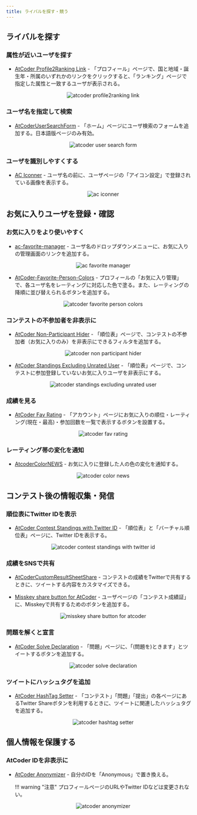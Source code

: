```yaml
---
title: ライバルを探す・競う
---
```


## ライバルを探す

### 属性が近いユーザを探す

- [AtCoder Profile2Ranking Link](https://greasyfork.org/en/scripts/426219-atcoder-profile2ranking-link) - 「プロフィール」ページで、国と地域・誕生年・所属のいずれかのリンクをクリックすると、「ランキング」ページで指定した属性と一致するユーザが表示される。

    <div align="center">
      <img loading = "lazy" src="../../images/userscript/atcoder_profile2ranking_link.png" alt="atcoder profile2ranking link">
    </div>

### ユーザ名を指定して検索

- [AtCoderUserSearchForm](https://greasyfork.org/ja/scripts/382092-atcoderusersearchform) - 「ホーム」ページにユーザ検索のフォームを追加する。日本語版ページのみ有効。

    <div align="center">
      <img loading = "lazy" src="../../images/userscript/atcoder_user_search_form.png" alt="atcoder user search form">
    </div>

### ユーザを識別しやすくする

- [AC Iconner](https://greasyfork.org/ja/scripts/470954-ac-iconner) - ユーザ名の前に、ユーザページの「アイコン設定」で登録されている画像を表示する。

    <div align="center">
      <img loading = "lazy" src="../../images/userscript/ac_iconner.png" alt="ac iconner">
    </div>

## お気に入りユーザを登録・確認

### お気に入りをより使いやすく

- [ac-favorite-manager](https://greasyfork.org/ja/scripts/387728-ac-favorite-manager) - ユーザ名のドロップダウンメニューに、お気に入りの管理画面のリンクを追加する。

    <div align="center">
      <img loading = "lazy" src="../../images/userscript/ac_favorite_manager.png" alt="ac favorite manager">
    </div>

- [AtCoder-Favorite-Person-Colors](https://greasyfork.org/ja/scripts/539986-atcoder-favorite-person-colors) - プロフィールの「お気に入り管理」で、各ユーザ名をレーティングに対応した色で塗る。また、レーティングの降順に並び替えられるボタンを追加する。

    <div align="center">
      <img loading="lazy" src="../../images/userscript/atcoder_favorite_person_colors.png" alt="atcoder favorite person colors">
    </div>

### コンテストの不参加者を非表示に

- [AtCoder Non-Participant Hider](https://greasyfork.org/ja/scripts/470676-atcoder-non-participant-hider) - 「順位表」ページで、コンテストの不参加者（お気に入りのみ）を非表示にできるフィルタを追加する。

    <div align="center">
      <img loading = "lazy" src="../../images/userscript/atcoder_non_participant_hider.png" alt="atcoder non participant hider">
    </div>

- [AtCoder Standings Excluding Unrated User](https://greasyfork.org/ja/scripts/472242-atcoder-standings-excluding-unrated-user) - 「順位表」ページで、コンテストに参加登録していないお気に入りユーザを非表示にする。

    <div align="center">
      <img loading = "lazy" src="../../images/userscript/atcoder_standings_excluding_unrated_user.png" alt="atcoder standings excluding unrated user">
    </div>

### 成績を見る

- [AtCoder Fav Rating](https://greasyfork.org/ja/scripts/406745-atcoder-fav-rating) - 「アカウント」ページにお気に入りの順位・レーティング(現在・最高)・参加回数を一覧で表示するボタンを設置する。

    <div align="center">
      <img loading = "lazy" src="../../images/userscript/atcoder_fav_rating.png" alt="atcoder fav rating">
    </div>

### レーティング帯の変化を通知

- [AtcoderColorNEWS](https://greasyfork.org/ja/scripts/387896-atcodercolornews) - お気に入りに登録した人の色の変化を通知する。

    <div align="center">
      <img loading = "lazy" src="../../images/userscript/atcoder_color_news.png" alt="atcoder color news">
    </div>

## コンテスト後の情報収集・発信

### 順位表にTwitter IDを表示

- [AtCoder Contest Standings with Twitter ID](https://greasyfork.org/ja/scripts/446375-atcoder-contest-standings-with-twitter-id) - 「順位表」と「バーチャル順位表」ページに、Twitter IDを表示する。

  <div align="center">
    <img loading = "lazy" src="../../images/userscript/atcoder_contest_standings_with_twitter_id.png" alt="atcoder contest standings with twitter id">
  </div>

### 成績をSNSで共有

- [AtCoderCustomResultSheetShare](https://greasyfork.org/ja/scripts/454451-atcodercustomresultsheetshare) - コンテストの成績をTwitterで共有するときに、ツイートする内容をカスタマイズできる。

- [Misskey share button for AtCoder](https://greasyfork.org/ja/scripts/470028-misskey-share-button-for-atcoder) - ユーザページの「コンテスト成績証」に、Misskeyで共有するためのボタンを追加する。

    <div align="center">
      <img loading = "lazy" src="../../images/userscript/misskey_share_button_for_atcoder.png" alt="misskey share button for atcoder">
    </div>

### 問題を解くと宣言

- [AtCoder Solve Declaration](https://greasyfork.org/ja/scripts/471128-atcoder-solve-declaration) - 「問題」ページに、「(問題を)ときます」とツイートするボタンを追加する。

    <div align="center">
      <img loading = "lazy" src="../../images/userscript/atcoder_solve_declaration.png" alt="atcoder solve declaration">
    </div>

### ツイートにハッシュタグを追加

- [AtCoder HashTag Setter](https://greasyfork.org/ja/scripts/422324-atcoder-hashtag-setter) - 「コンテスト」「問題」「提出」の各ページにあるTwitter Shareボタンを利用するときに、ツイートに関連したハッシュタグを追加する。

    <div align="center">
      <img loading = "lazy" src="../../images/userscript/atcoder_hashtag_setter.png" alt="atcoder hashtag setter">
    </div>

## 個人情報を保護する

### AtCoder IDを非表示に

- [AtCoder Anonymizer](https://greasyfork.org/ja/scripts/413425-atcoder-anonymizer) - 自分のIDを「Anonymous」で置き換える。

    !!! warning "注意"
        プロフィールページのURLやTwitter IDなどは変更されない。

    <div align="center">
      <img loading = "lazy" src="../../images/userscript/atcoder_anonymizer.png" alt="atcoder anonymizer">
    </div>

